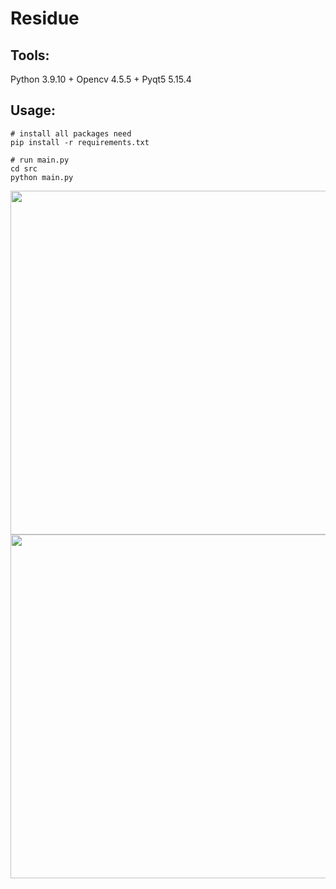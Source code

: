 # Residue
## Tools:
Python 3.9.10 + Opencv 4.5.5 + Pyqt5 5.15.4

## Usage:

```
# install all packages need
pip install -r requirements.txt

# run main.py
cd src
python main.py
```
<img src="https://user-images.githubusercontent.com/95983476/180357254-54057dec-ea26-425b-adc9-0bd552c73022.png" width="550">
<img src= "https://user-images.githubusercontent.com/95983476/180881912-51dbb138-79dd-4db6-be35-9d437d4dcc7e.png" width="550">

